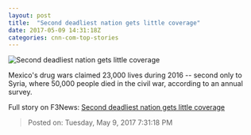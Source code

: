 ```yaml
---
layout: post
title:  "Second deadliest nation gets little coverage"
date: 2017-05-09 14:31:18Z
categories: cnn-com-top-stories
---
```


![Second deadliest nation gets little coverage](http://i2.cdn.cnn.com/cnnnext/dam/assets/160828014014-sinaloa-drug-cartel-super-tease.jpg)

Mexico's drug wars claimed 23,000 lives during 2016 -- second only to Syria, where 50,000 people died in the civil war, according to an annual survey.


Full story on F3News: [Second deadliest nation gets little coverage](http://www.f3nws.com/n/4xGszB)

> Posted on: Tuesday, May 9, 2017 7:31:18 PM
